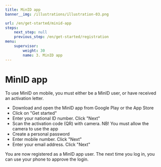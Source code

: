 ```yaml
---
title: MinID app
banner__img: /illustrations/illustration-03.png

url: /en/get-started/minid-app
steps:
    next_step: null
    previous_step: /en/get-started/registration
menu:
    supervisor:
        weight: 30
        name: 3. MinID app
---
```


# MinID app

To use MinID on mobile, you must either be a MinID user, or have received an activation letter.
- Download and open the MinID app from Google Play or the App Store
- Click on "Get started"
- Enter your national ID number. Click "Next"
- Scan the activation code (QR) with camera. NB! You must allow the camera to use the app
- Create a personal password
- Enter mobile number. Click "Next"
- Enter your email address. Click "Next"

You are now registered as a MinID app user. The next time you log in, you can use your phone to approve the login.